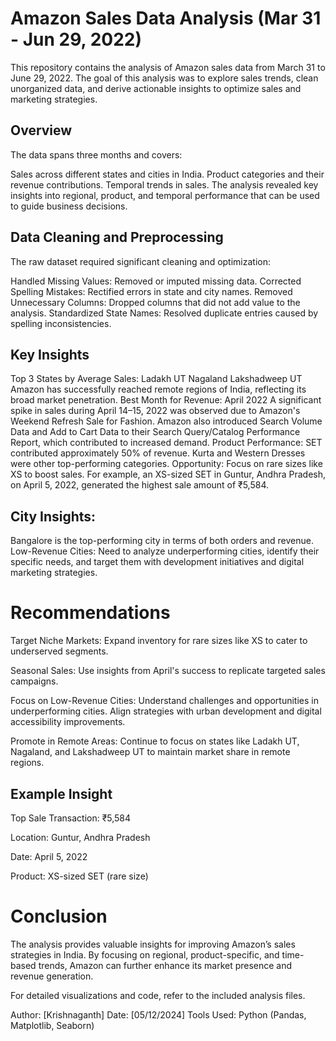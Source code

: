 # Amazon Sales Data Analysis (Mar 31 - Jun 29, 2022)
This repository contains the analysis of Amazon sales data from March 31 to June 29, 2022. The goal of this analysis was to explore sales trends, clean unorganized data, and derive actionable insights to optimize sales and marketing strategies.

## Overview
  The data spans three months and covers:
  
  Sales across different states and cities in India.
  Product categories and their revenue contributions.
  Temporal trends in sales.
  The analysis revealed key insights into regional, product, and temporal performance that can be used to guide business decisions.

## Data Cleaning and Preprocessing
  The raw dataset required significant cleaning and optimization:
  
  Handled Missing Values: Removed or imputed missing data.
  Corrected Spelling Mistakes: Rectified errors in state and city names.
  Removed Unnecessary Columns: Dropped columns that did not add value to the analysis.
  Standardized State Names: Resolved duplicate entries caused by spelling inconsistencies.
## Key Insights
  Top 3 States by Average Sales:
  Ladakh UT
  Nagaland
  Lakshadweep UT
  Amazon has successfully reached remote regions of India, reflecting its broad market penetration.
  Best Month for Revenue: April 2022
  A significant spike in sales during April 14–15, 2022 was observed due to Amazon's Weekend Refresh Sale for Fashion.
  Amazon also introduced Search Volume Data and Add to Cart Data to their Search Query/Catalog Performance Report, which contributed to increased demand.
  Product Performance:
  SET contributed approximately 50% of revenue.
  Kurta and Western Dresses were other top-performing categories.
  Opportunity: Focus on rare sizes like XS to boost sales. For example, an XS-sized SET in Guntur, Andhra Pradesh, on April 5, 2022, generated the highest sale amount of     ₹5,584.
## City Insights:
Bangalore is the top-performing city in terms of both orders and revenue.
Low-Revenue Cities: Need to analyze underperforming cities, identify their specific needs, and target them with development initiatives and digital marketing strategies.
# Recommendations
  Target Niche Markets:
  Expand inventory for rare sizes like XS to cater to underserved segments.
  
  Seasonal Sales:
  Use insights from April's success to replicate targeted sales campaigns.
  
  Focus on Low-Revenue Cities:
  Understand challenges and opportunities in underperforming cities. Align strategies with urban development and digital accessibility improvements.
  
  Promote in Remote Areas:
  Continue to focus on states like Ladakh UT, Nagaland, and Lakshadweep UT to maintain market share in remote regions.
  
  ## Example Insight
  Top Sale Transaction: ₹5,584
  
  Location: Guntur, Andhra Pradesh
  
  Date: April 5, 2022
  
  Product: XS-sized SET (rare size)
  
# Conclusion
  The analysis provides valuable insights for improving Amazon’s sales strategies in India. By focusing on regional, product-specific, and time-based trends, Amazon can further enhance its market presence and revenue generation.
  
  For detailed visualizations and code, refer to the included analysis files.

Author: [Krishnaganth]
Date: [05/12/2024]
Tools Used: Python (Pandas, Matplotlib, Seaborn)






